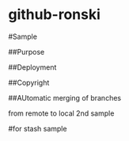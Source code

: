 # github-ronski
#Sample

##Purpose

##Deployment

##Copyright

##AUtomatic merging of branches 

from remote to local 
2nd sample 


#for stash sample 